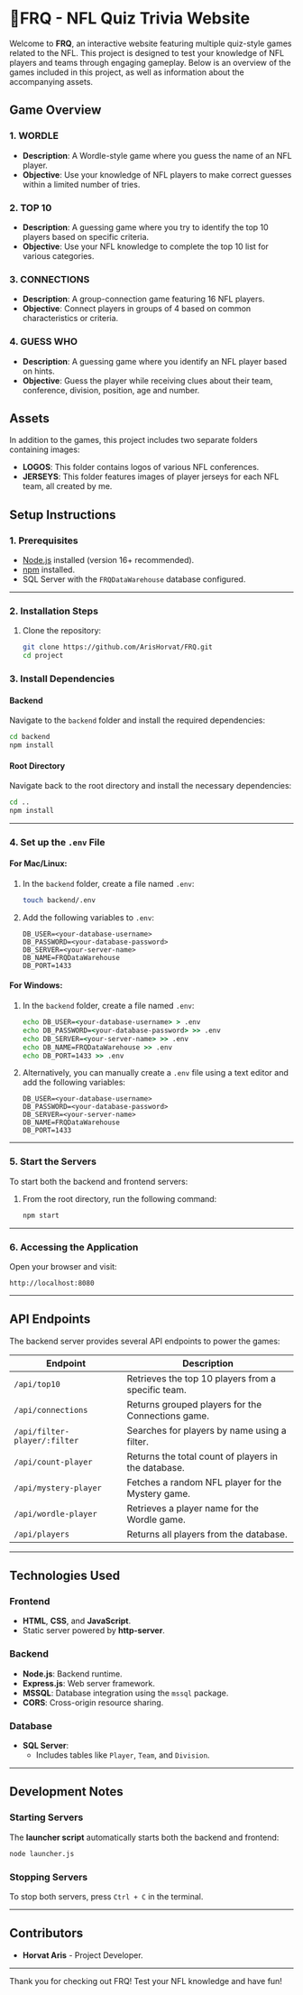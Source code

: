 # 🏈FRQ - NFL Quiz Trivia Website

Welcome to **FRQ**, an interactive website featuring multiple quiz-style games related to the NFL. This project is designed to test your knowledge of NFL players and teams through engaging gameplay. Below is an overview of the games included in this project, as well as information about the accompanying assets.

## Game Overview

### 1. WORDLE
- **Description**: A Wordle-style game where you guess the name of an NFL player.
- **Objective**: Use your knowledge of NFL players to make correct guesses within a limited number of tries.

### 2. TOP 10
- **Description**: A guessing game where you try to identify the top 10 players based on specific criteria.
- **Objective**: Use your NFL knowledge to complete the top 10 list for various categories.

### 3. CONNECTIONS
- **Description**: A group-connection game featuring 16 NFL players.
- **Objective**: Connect players in groups of 4 based on common characteristics or criteria.

### 4. GUESS WHO
- **Description**: A guessing game where you identify an NFL player based on hints.
- **Objective**: Guess the player while receiving clues about their team, conference, division, position, age and number.

## Assets

In addition to the games, this project includes two separate folders containing images:

- **LOGOS**: This folder contains logos of various NFL conferences.
- **JERSEYS**: This folder features images of player jerseys for each NFL team, all created by me.

## Setup Instructions

### 1. Prerequisites
- [Node.js](https://nodejs.org/) installed (version 16+ recommended).
- [npm](https://www.npmjs.com/) installed.
- SQL Server with the `FRQDataWarehouse` database configured.

---

### 2. Installation Steps

1. Clone the repository:
   ```bash
   git clone https://github.com/ArisHorvat/FRQ.git
   cd project
   
### 3. Install Dependencies

#### Backend
Navigate to the `backend` folder and install the required dependencies:
```bash
cd backend
npm install
```

#### Root Directory
Navigate back to the root directory and install the necessary dependencies:
```bash
cd ..
npm install
```

---


### 4. Set up the `.env` File

#### For Mac/Linux:

1. In the `backend` folder, create a file named `.env`:
   ```bash
   touch backend/.env
   ```

2. Add the following variables to `.env`:
   ```env
   DB_USER=<your-database-username>
   DB_PASSWORD=<your-database-password>
   DB_SERVER=<your-server-name>
   DB_NAME=FRQDataWarehouse
   DB_PORT=1433
   ```

#### For Windows:

1. In the `backend` folder, create a file named `.env`:
   ```cmd
   echo DB_USER=<your-database-username> > .env
   echo DB_PASSWORD=<your-database-password> >> .env
   echo DB_SERVER=<your-server-name> >> .env
   echo DB_NAME=FRQDataWarehouse >> .env
   echo DB_PORT=1433 >> .env
   ```

2. Alternatively, you can manually create a `.env` file using a text editor and add the following variables:
   ```env
   DB_USER=<your-database-username>
   DB_PASSWORD=<your-database-password>
   DB_SERVER=<your-server-name>
   DB_NAME=FRQDataWarehouse
   DB_PORT=1433
   ```

---

### 5. Start the Servers

To start both the backend and frontend servers:

1. From the root directory, run the following command:
   ```bash
   npm start

---

### 6. Accessing the Application

Open your browser and visit:
```
http://localhost:8080
```

---

## API Endpoints

The backend server provides several API endpoints to power the games:

| **Endpoint**                | **Description**                                          |
|-----------------------------|----------------------------------------------------------|
| `/api/top10`                | Retrieves the top 10 players from a specific team.       |
| `/api/connections`          | Returns grouped players for the Connections game.        |
| `/api/filter-player/:filter`| Searches for players by name using a filter.             |
| `/api/count-player`         | Returns the total count of players in the database.      |
| `/api/mystery-player`       | Fetches a random NFL player for the Mystery game.        |
| `/api/wordle-player`        | Retrieves a player name for the Wordle game.             |
| `/api/players`              | Returns all players from the database.                   |

---

## Technologies Used

### Frontend
- **HTML**, **CSS**, and **JavaScript**.
- Static server powered by **http-server**.

### Backend
- **Node.js**: Backend runtime.
- **Express.js**: Web server framework.
- **MSSQL**: Database integration using the `mssql` package.
- **CORS**: Cross-origin resource sharing.

### Database
- **SQL Server**:
  - Includes tables like `Player`, `Team`, and `Division`.

---

## Development Notes

### Starting Servers

The **launcher script** automatically starts both the backend and frontend:
```bash
node launcher.js
```

### Stopping Servers

To stop both servers, press `Ctrl + C` in the terminal.

---

## Contributors
- **Horvat Aris** - Project Developer.


---

Thank you for checking out FRQ! Test your NFL knowledge and have fun!
